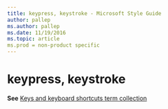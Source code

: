 ```yaml
---
title: keypress, keystroke - Microsoft Style Guide
author: pallep
ms.author: pallep
ms.date: 11/19/2016
ms.topic: article
ms.prod = non-product specific
---
```


# keypress, keystroke

**See** [Keys and keyboard shortcuts term collection](/style-guide/a-z-word-list-term-collections/term-collections/keys-keyboard-shortcuts)

